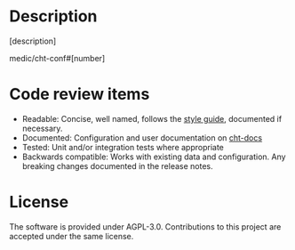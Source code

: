 # Description

[description]

medic/cht-conf#[number]

# Code review items

- Readable: Concise, well named, follows the [style guide](https://docs.communityhealthtoolkit.org/contribute/code/style-guide/), documented if necessary.
- Documented: Configuration and user documentation on [cht-docs](https://github.com/medic/cht-docs/)
- Tested: Unit and/or integration tests where appropriate
- Backwards compatible: Works with existing data and configuration. Any breaking changes documented in the release notes.

# License

The software is provided under AGPL-3.0. Contributions to this project are accepted under the same license.
